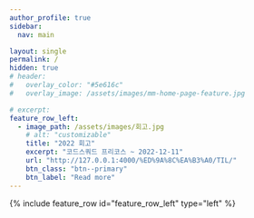 ```yaml
---
author_profile: true
sidebar: 
  nav: main

layout: single
permalink: /
hidden: true
# header:
#   overlay_color: "#5e616c"
#   overlay_image: /assets/images/mm-home-page-feature.jpg

# excerpt:
feature_row_left:
  - image_path: /assets/images/회고.jpg
    # alt: "customizable"
    title: "2022 회고"
    excerpt: "코드스쿼드 프리코스 ~ 2022-12-11"
    url: "http://127.0.0.1:4000/%ED%9A%8C%EA%B3%A0/TIL/"
    btn_class: "btn--primary"
    btn_label: "Read more"
---
```

{% include feature_row id="feature_row_left" type="left" %}